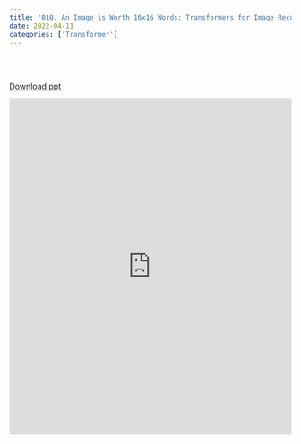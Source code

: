```yaml
---
title: '010. An Image is Worth 16x16 Words: Transformers for Image Recognition at Scale (ViT)'
date: 2022-04-11 
categories: ['Transformer']
---
```


<br><br>

[Download ppt](/ppt/10.pptx)

<center>
<iframe src="https://docs.google.com/presentation/d/e/2PACX-1vQqsXMsBSll8BC52uC9-Aehj7-FYvnuFQ579WSROUrZ8lJ7jvluLFFY8M7I_j21T9cWF3R1jUIP-qz2/embed?start=false&loop=false&delayms=3000" frameborder="0" width="100%" height="600" allowfullscreen="true" mozallowfullscreen="true" webkitallowfullscreen="true" min-width="350px"></iframe>
</center>

<br>

<script src="https://utteranc.es/client.js"
        repo="RTOS-KGU/RTOS-utterances-comment"
        issue-term="pathname"
        label="Comment"
        theme="github-light"
        crossorigin="anonymous"
        async>
</script>